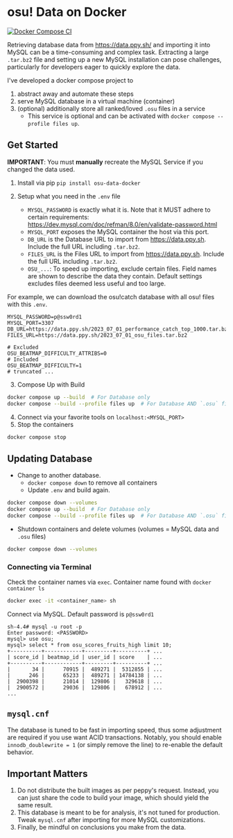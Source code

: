 # osu! Data on Docker
[![Docker Compose CI](https://github.com/Eve-ning/osu-data-docker/actions/workflows/docker-image.yml/badge.svg)](https://github.com/Eve-ning/osu-data-docker/actions/workflows/docker-image.yml)

Retrieving database data from https://data.ppy.sh/ and importing it into MySQL can be a time-consuming and complex task.
Extracting a large `.tar.bz2` file and setting up a new MySQL installation can pose challenges, particularly for
developers eager to quickly explore the data.

I've developed a docker compose project to

1) abstract away and automate these steps
2) serve MySQL database in a virtual machine (container)
3) (optional) additionally store all ranked/loved `.osu` files in a service
   - This service is optional and can be activated with `docker compose --profile files up`. 

## Get Started

**IMPORTANT**: You must **manually** recreate the MySQL Service if you changed the data used. 

1) Install via pip `pip install osu-data-docker`

2) Setup what you need in the `.env` file
    - `MYSQL_PASSWORD` is exactly what it is. Note that it MUST adhere to certain requirements:
      https://dev.mysql.com/doc/refman/8.0/en/validate-password.html
    - `MYSQL_PORT` exposes the MySQL container the host via this port.
    - `DB_URL` is the Database URL to import from https://data.ppy.sh. Include the full URL including `.tar.bz2`.
    - `FILES_URL` is the Files URL to import from https://data.ppy.sh. Include the full URL including `.tar.bz2`.
    - `OSU_...`: To speed up importing, exclude certain files.
      Field names are shown to describe the data they contain.
      Default settings excludes files deemed less useful and too large.
   
For example, we can download the osu!catch database with all osu! files with this `.env`.
```dotenv
MYSQL_PASSWORD=p@ssw0rd1
MYSQL_PORT=3307
DB_URL=https://data.ppy.sh/2023_07_01_performance_catch_top_1000.tar.bz2
FILES_URL=https://data.ppy.sh/2023_07_01_osu_files.tar.bz2

# Excluded 
OSU_BEATMAP_DIFFICULTY_ATTRIBS=0
# Included 
OSU_BEATMAP_DIFFICULTY=1
# truncated ...
```

3) Compose Up with Build 

```bash
docker compose up --build  # For Database only
docker compose --build --profile files up  # For Database AND `.osu` files.
```

4) Connect via your favorite tools on `localhost:<MYSQL_PORT>`
5) Stop the containers

```bash
docker compose stop
```

## Updating Database

- Change to another database.
  - `docker compose down` to remove all containers
  - Update `.env` and build again.

```bash
docker compose down --volumes
docker compose up --build  # For Database only
docker compose --build --profile files up  # For Database AND `.osu` files.
```

- Shutdown containers and delete volumes (volumes = MySQL data and `.osu` files)

```bash
docker compose down --volumes
```

### Connecting via Terminal

Check the container names via `exec`. Container name found with `docker container ls`
```bash
docker exec -it <container_name> sh
```

Connect via MySQL. Default password is `p@ssw0rd1`

```
sh-4.4# mysql -u root -p 
Enter password: <PASSWORD>
mysql> use osu;
mysql> select * from osu_scores_fruits_high limit 10;
+----------+------------+---------+----------+ ...
| score_id | beatmap_id | user_id | score    | ...
+----------+------------+---------+----------+ ...
|       34 |      70915 |  489271 |  5312855 | ...
|      246 |      65233 |  489271 | 14784138 | ...
|  2900398 |      21014 |  129806 |   329618 | ...
|  2900572 |      29036 |  129806 |   678912 | ...
...
```

## `mysql.cnf`

The database is tuned to be fast in importing speed, thus some adjustment are required if you use want
ACID transactions. Notably, you should enable `innodb_doublewrite = 1` (or simply remove the line) to
re-enable the default behavior.

## Important Matters

1) Do not distribute the built images as per peppy's request.
   Instead, you can just share the code to build your image, which should yield the same result.
2) This database is meant to be for analysis, it's not tuned for production. Tweak `mysql.cnf` after importing
   for more MySQL customizations.
3) Finally, be mindful on conclusions you make from the data.
